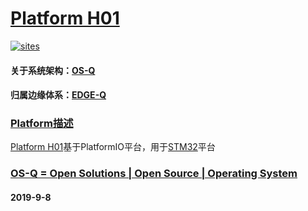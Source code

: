﻿# [Platform H01](https://github.com/OS-Q/H01)

[![sites](http://182.61.61.133/link/resources/OSQ.png)](http://www.OS-Q.com)

#### 关于系统架构：[OS-Q](https://github.com/OS-Q)
#### 归属边缘体系：[EDGE-Q](https://github.com/EDGE-Q)

### [Platform描述](https://github.com/OS-Q/H01/wiki) 

[Platform H01](https://github.com/OS-Q/H01)基于PlatformIO平台，用于[STM32](https://github.com/sochub/STM32)平台

### [OS-Q = Open Solutions | Open Source |  Operating System ](http://www.OS-Q.com/H01)
####  2019-9-8